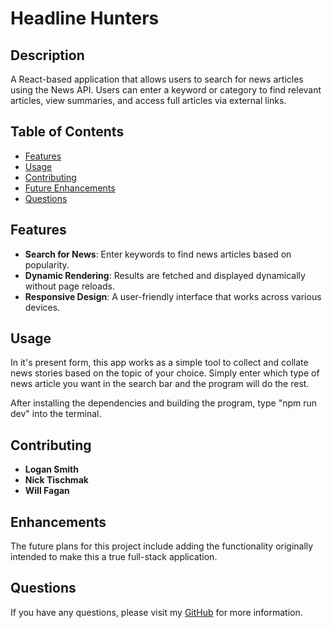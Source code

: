 # Headline Hunters

## Description
  
  A React-based application that allows users to search for news articles using the News API. Users can enter a keyword or category to find relevant articles, view summaries, and access full articles via external links.
  
  ## Table of Contents
  
  - [Features](#features)
  - [Usage](#usage)
  - [Contributing](#contributing)
  - [Future Enhancements](#enhancements)
  - [Questions](#questions)

  ## Features

  - **Search for News**: Enter keywords to find news articles based on popularity.
  - **Dynamic Rendering**: Results are fetched and displayed dynamically without page reloads.
  - **Responsive Design**: A user-friendly interface that works across various devices.
  
  ## Usage
  
  In it's present form, this app works as a simple tool to collect and collate news stories based on the topic of your choice. Simply enter which type of news article you want in the search bar and the program will do the rest.

  After installing the dependencies and building the program, type "npm run dev" into the terminal.

  ## Contributing
  - **Logan Smith**
  - **Nick Tischmak**
  - **Will Fagan**

  ## Enhancements

  The future plans for this project include adding the functionality originally intended to make this a true full-stack application.
  
  ## Questions
  
  If you have any questions, please visit my [GitHub](https://github.com/nicktischmak/Headline-Hunters) for more information.
